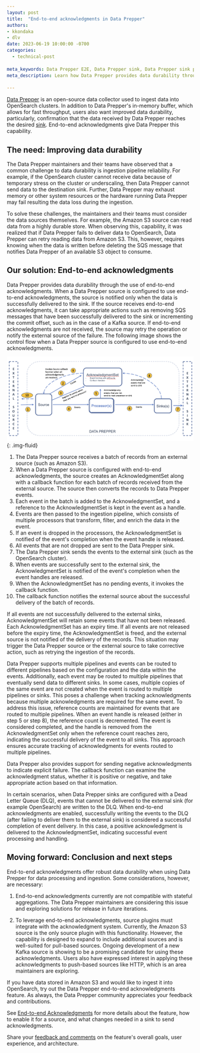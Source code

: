 ```yaml
---
layout: post
title:  "End-to-end acknowledgments in Data Prepper"
authors:
- kkondaka
- dlv
date: 2023-06-19 10:00:00 -0700
categories:
  - technical-post

meta_keywords: Data Prepper E2E, Data Prepper sink, Data Prepper sink pipeline
meta_description: Learn how Data Prepper provides data durability through the use of end-to-end acknowledgments by delivering data to the sink before notifying the source.

---
```


[Data Prepper](https://opensearch.org/docs/latest/data-prepper/index/) is an open-source data collector used to ingest data into OpenSearch clusters. In addition to Data Prepper's in-memory buffer, which allows for fast throughput, users also want improved data durability, particularly, confirmation that the data received by Data Prepper reaches the desired [sink](https://opensearch.org/docs/latest/data-prepper/index/#sink). End-to-end acknowledgments give Data Prepper this capability.

## The need: Improving data durability 

The Data Prepper maintainers and their teams have observed that a common challenge to data durability is ingestion pipeline reliability. For example, if the OpenSearch cluster cannot receive data because of temporary stress on the cluster or underscaling, then Data Prepper cannot send data to the destination sink. Further, Data Prepper may exhaust memory or other system resources or the hardware running Data Prepper may fail resulting the data loss during the ingestion.

To solve these challenges, the maintainers and their teams must consider the data sources themselves. For example, the Amazon S3 source can read data from a highly durable store. When observing this, capability, it was realized that if Data Prepper fails to deliver data to OpenSearch, Data Prepper can retry reading data from Amazon S3. This, however, requires knowing when the data is written before deleting the SQS message that notifies Data Prepper of an available S3 object to consume.


## Our solution: End-to-end acknowledgments

Data Prepper provides data durability through the use of end-to-end acknowledgments. When a Data Prepper source is configured to use end-to-end acknowledgments, the source is notified only when the data is successfully delivered to the sink. If the source receives end-to-end acknowledgments, it can take appropriate actions such as removing SQS messages that have been successfully delivered to the sink or incrementing the commit offset, such as in the case of a Kafka source. If end-to-end acknowledgments are not received, the source may retry the operation or notify the external source of the failure. The following image shows the control flow when a Data Prepper source is configured to use end-to-end acknowledgments.

<img src="/assets/media/blog-images/2023-06-16-end-to-end-acknowledgements/end-to-end-acknowledgements.png" alt="End-to-end acknowledgments diagram"/>{: .img-fluid}


1. The Data Prepper source receives a batch of records from an external source (such as Amazon S3).
2. When a Data Prepper source is configured with end-to-end acknowledgments, the source creates an AcknowledgmentSet along with a callback function for each batch of records received from the external source. The source then converts the records to Data Prepper events.
3. Each event in the batch is added to the AcknowledgmentSet, and a reference to the AcknowledgmentSet is kept in the event as a handle.
4. Events are then passed to the ingestion pipeline, which consists of multiple processors that transform, filter, and enrich the data in the event.
5. If an event is dropped in the processors, the AcknowledgmentSet is notified of the event's completion when the event handle is released.
6. All events that are not dropped are sent to the Data Prepper sink.
7. The Data Prepper sink sends the events to the external sink (such as the OpenSearch cluster).
8. When events are successfully sent to the external sink, the AcknowledgmentSet is notified of the event's completion when the event handles are released.
9. When the AcknowledgmentSet has no pending events, it invokes the callback function.
10. The callback function notifies the external source about the successful delivery of the batch of records.

If all events are not successfully delivered to the external sinks, AcknowledgmentSet will retain some events that have not been released. Each AcknowledgmentSet has an expiry time. If all events are not released before the expiry time, the AcknowledgmentSet is freed, and the external source is not notified of the delivery of the records. This situation may trigger the Data Prepper source or the external source to take corrective action, such as retrying the ingestion of the records.

Data Prepper supports multiple pipelines and events can be routed to different pipelines based on the configuration and the data within the events. Additionally, each event may be routed to multiple pipelines that eventually send data to different sinks. In some cases, multiple copies of the same event are not created when the event is routed to multiple pipelines or sinks. This poses a challenge when tracking acknowledgments because multiple acknowledgments are required for the same event. To address this issue, reference counts are maintained for events that are routed to multiple pipelines. When an event handle is released (either in step 5 or step 8), the reference count is decremented. The event is considered completed, and the handle is removed from the AcknowledgmentSet only when the reference count reaches zero, indicating the successful delivery of the event to all sinks. This approach ensures accurate tracking of acknowledgments for events routed to multiple pipelines.

Data Prepper also provides support for sending negative acknowledgments to indicate explicit failure. The callback function can examine the acknowledgment status, whether it is positive or negative, and take appropriate action based on that information.

In certain scenarios, when Data Prepper sinks are configured with a Dead Letter Queue (DLQ), events that cannot be delivered to the external sink (for example OpenSearch) are written to the DLQ. When end-to-end acknowledgments are enabled, successfully writing the events to the DLQ (after failing to deliver them to the external sink) is considered a successful completion of event delivery. In this case, a positive acknowledgment is delivered to the AcknowledgmentSet, indicating successful event processing and handling.


## Moving forward: Conclusion and next steps

End-to-end acknowledgments offer robust data durability when using Data Prepper for data processing and ingestion. Some considerations, however, are necessary:

1. End-to-end acknowledgments currently are not compatible with stateful aggregations. The Data Prepper maintainers are considering this issue and exploring solutions for release in future iterations.

2. To leverage end-to-end acknowledgments, source plugins must integrate with the acknowledgment system. Currently, the Amazon S3 source is the only source plugin with this functionality. However, the capability is designed to expand to include additional sources and is well-suited for pull-based sources. Ongoing development of a new Kafka source is showing to be a promising candidate for using these acknowledgments. Users also have expressed interest in applying these acknowledgments to push-based sources like HTTP, which is an area maintainers are exploring.

If you have data stored in Amazon S3 and would like to ingest it into OpenSearch, try out the Data Prepper end-to-end acknowledgments feature. As always, the Data Prepper community appreciates your feedback and contributions.

See [End-to-end Acknowledgments](https://github.com/opensearch-project/data-prepper/blob/main/docs/end_to_end_acknowledgements.md) for more details about the feature, how to enable it for a source, and what changes needed in a sink to send acknowledgments.

Share your [feedback and comments](https://github.com/opensearch-project/data-prepper/issues) on the feature's overall goals, user experience, and architecture.
